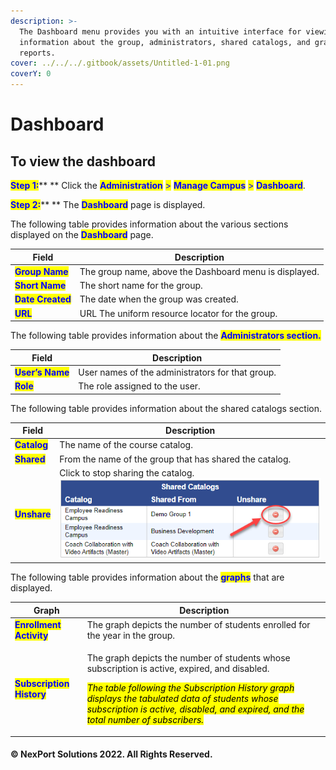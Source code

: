 ```yaml
---
description: >-
  The Dashboard menu provides you with an intuitive interface for viewing
  information about the group, administrators, shared catalogs, and graphical
  reports.
cover: ../../../.gitbook/assets/Untitled-1-01.png
coverY: 0
---
```


# Dashboard

## **To view the dashboard**

<mark style="color:blue;">**Step 1:**</mark>\*\* \*\* Click the <mark style="color:blue;">**Administration**</mark> <mark style="color:blue;">></mark> <mark style="color:blue;">**Manage Campus**</mark> <mark style="color:blue;">></mark> <mark style="color:blue;">**Dashboard**</mark>.

<mark style="color:blue;">**Step 2:**</mark>\*\* \*\* The <mark style="color:blue;">**Dashboard**</mark> page is displayed.

The following table provides information about the various sections displayed on the <mark style="color:blue;">**Dashboard**</mark> page.

| Field                                             | Description                                            |
| ------------------------------------------------- | ------------------------------------------------------ |
| <mark style="color:blue;">**Group Name**</mark>   | The group name, above the Dashboard menu is displayed. |
| <mark style="color:blue;">**Short Name**</mark>   | The short name for the group.                          |
| <mark style="color:blue;">**Date Created**</mark> | The date when the group was created.                   |
| <mark style="color:blue;">**URL**</mark>          | URL The uniform resource locator for the group.        |

The following table provides information about the <mark style="color:blue;">**Administrators section.**</mark>

| Field                                            | Description                                      |
| ------------------------------------------------ | ------------------------------------------------ |
| <mark style="color:blue;">**User’s Name**</mark> | User names of the administrators for that group. |
| <mark style="color:blue;">**Role**</mark>        | The role assigned to the user.                   |

The following table provides information about the shared catalogs section.

| Field                                        | Description                                                                                                                 |
| -------------------------------------------- | --------------------------------------------------------------------------------------------------------------------------- |
| <mark style="color:blue;">**Catalog**</mark> | The name of the course catalog.                                                                                             |
| <mark style="color:blue;">**Shared**</mark>  | From the name of the group that has shared the catalog.                                                                     |
| <mark style="color:blue;">**Unshare**</mark> | Click to stop sharing the catalog. <img src="../../../.gitbook/assets/2023-03-09_13-37-12.png" alt="" data-size="original"> |

The following table provides information about the <mark style="color:blue;">**graphs**</mark> that are displayed.

| Graph                                                     | Description                                                                                                                                                                                                                                                                                                                                            |
| --------------------------------------------------------- | ------------------------------------------------------------------------------------------------------------------------------------------------------------------------------------------------------------------------------------------------------------------------------------------------------------------------------------------------------ |
| <mark style="color:blue;">**Enrollment Activity**</mark>  | The graph depicts the number of students enrolled for the year in the group.                                                                                                                                                                                                                                                                           |
| <mark style="color:blue;">**Subscription History**</mark> | <p>The graph depicts the number of students whose subscription is active, expired, and disabled.</p><p><em><mark style="background-color:yellow;">The table following the Subscription History graph displays the tabulated data of students whose subscription is active, disabled, and expired, and the total number of subscribers.</mark></em></p> |

#### © NexPort Solutions 2022. All Rights Reserved.
